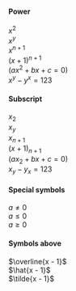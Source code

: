﻿#### Power
$x^2$  
$x^y$  
$x^{n + 1}$  
$(x + 1)^{n + 1}$  
$(ax^2 + bx + c = 0)$  
$x^y - y^x = 123$  

#### Subscript
$x_2$  
$x_y$  
$x_{n + 1}$  
$(x + 1)_{n + 1}$  
$(ax_2 + bx + c = 0)$  
$x_y - y_x = 123$  

#### Special symbols
$a \ne 0$  
$a \le 0$  
$a \ge 0$  

#### Symbols above
$\overline{x - 1}$  
$\hat{x - 1}$  
$\tilde{x - 1}$  